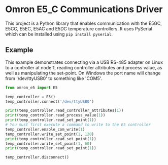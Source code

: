 # Omron E5_C Communications Driver

This project is a Python library that enables communication with the E5GC, E5CC, E5EC, E5AC and E5DC temperature controllers. It uses PySerial which can be installed using `pip install pyserial`.

## Example
This example demonstrates connecting via a USB RS-485 adapter on Linux to a controller at node 1, reading controller attributes and process value, as well as manipulating the set-point. On Windows the port name will change from '/dev/ttyUSB0' to something like 'COM5'.
```python
from omron_e5 import E5

temp_controller = E5()
temp_controller.connect('/dev/ttyUSB0')

print(temp_controller.read_controller_attributes(1))
print(temp_controller.read_process_value(1))
print(temp_controller.read_set_point(1))
# You must first execute a command to write to the E5 controller
temp_controller.enable_com_write(1)
temp_controller.write_set_point(1, 120)
print(temp_controller.read_set_point(1))
temp_controller.write_set_point(1, 60)
print(temp_controller.read_set_point(1))

temp_controller.disconnect()
```